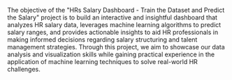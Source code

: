 The objective of the "HRs Salary Dashboard - Train the Dataset and Predict the Salary" project is to build an interactive and insightful dashboard that analyzes HR salary data, leverages machine learning algorithms to predict salary ranges, and provides actionable insights to aid HR professionals in making informed decisions regarding salary structuring and talent management strategies. Through this project, we aim to showcase our data analysis and visualization skills while gaining practical experience in the application of machine learning techniques to solve real-world HR challenges.
